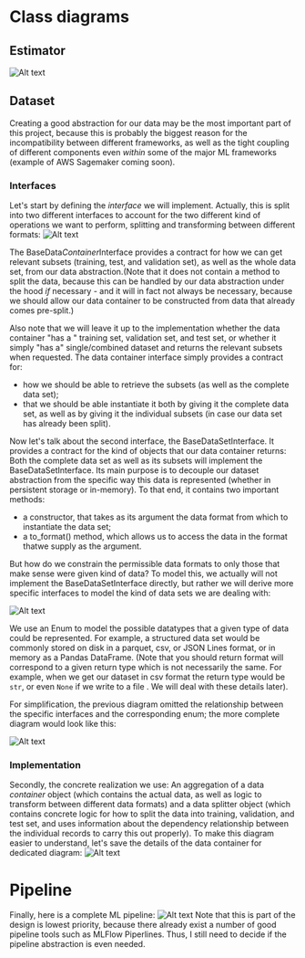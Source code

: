 # Class diagrams

## Estimator
![Alt text](http://www.plantuml.com/plantuml/png/lLDTIyCm57tlhxZC1pzmWxqM7uPR5HzMP0CHH2Hcjnf8cv5xzo1p_zsqMudjCYk8UydMctFFERad6H4BowjSHwSmmKmLYfKf83CMvj9Oj7S5eys4n4ZL_zexi8u0rkALs0h96w1o--myXeMI_EIgbv1f8_WvsaIHr888nkMgCYL5ARVb0vKlDUPOC0KLxYrAHGuUR-bSQOPIQEs_RuOlLQUlZAqXIWgsPldXgpk7tiyCtomI_ThBT9u4sThOgy_187ZOCB9j8zfF9I5MkM0J3AQnwTsUB0IB62PkzLskJ9L8l9Tq8yrCiJjRexIqM4RxVO3pXsbzpERq3bYgMJqLG6qdD2-lz7XxRGpnaTJIz4X2YLjPoHHvTmdCN_LsF8T7-9z2JHf_mnltv23APzo5JDDkK6YsNT8_0dl37bpq-zLlw-t4y2u8H4TNzHJtUaPOB5Qv_W80 "Estimator")


## Dataset
Creating a good abstraction for our data may be the most important part of this project, because this is probably the biggest reason for the incompatibility between different frameworks, as well as the tight coupling of different components even *within* some of the major ML frameworks (example of AWS Sagemaker coming soon).

### Interfaces
Let's start by defining the *interface* we will implement. Actually, this is split into two different interfaces to account for the two different kind of operations we want to perform, splitting and transforming between different formats:
![Alt text](http://www.plantuml.com/plantuml/png/ZPBHQeDG38RlprFaKZVm0KIaR6Emwps0P3Ps1uxdbEHtDslVVTfsTb1nlPAOp_p9Xni3AuO-EESZH3jkXPxOv8N1poc2VHHzcrlVZkYngbeLXjHrfwblRFWmWMNvGgzD_Ju8f37124p4Jj10sSTco-0iB-UyTy6SD9DYk0lyuk17pgVxvd88wzpHkJQmsQqDj-AdEXJ5xHTKafyyz19Xz4VrOlIIuovfpyZEZ-l6hwVwx1NfF-fokY4fx-INFhtVYvgtgJWwjtPWKHpgnQrB6aoCiYdXuQAML31eDFBHmB4T-_XaN6KiJigTsqZSJZ_b3m00 "data_interfaces")

The BaseData*Container*Interface provides a contract for how we can get relevant subsets (training, test, and validation set), as well as the whole data set, from our data abstraction.(Note that it does not contain a method to split the data, because this can be handled by our data abstraction under the hood *if* necessary - and it will in fact not always be necessary, because we should allow our data container to be constructed from data that already comes pre-split.)

Also note that we will leave it up to the implementation whether the data container "has a " training set, validation set, and test set, or whether it simply "has a" single/combined dataset and returns the relevant subsets when requested. The data container interface simply provides a contract for:
- how we should be able to retrieve the subsets (as well as the complete data set);
- that we should be able instantiate it both by giving it the complete data set, as well as by giving it the individual subsets (in case our data set has already been split).

Now let's talk about the second interface, the BaseDataSetInterface. It provides a contract for the kind of objects that our data container returns: Both the complete data set as well as its subsets will implement the BaseDataSetInterface. Its main purpose is to decouple our dataset abstraction from the specific way this data is represented (whether in persistent storage or in-memory). To that end, it contains two important methods:
- a constructor, that takes as its argument the data format from which to instantiate the data set;
- a to_format() method, which allows us to access the data in the format thatwe supply as the argument.

But how do we constrain the permissible data formats to only those that make sense were given kind of data? To model this, we actually will not implement the BaseDataSetInterface directly, but rather we will derive more specific interfaces to model the kind of data sets we are dealing with:

![Alt text](http://www.plantuml.com/plantuml/png/dPJ1Rk8m48RlVeevWdRX0L0KaTqaAXMbBGczHXPCqaWaGVRaK1NUlPgK6e4oBVHasVw_yJ-_HfvQqeRQQgjKMHEQNAyH_ccBeIQT8CtSuRi2-EDvQuEQqFTpqrHPtfXAq-1pcJWkxlP31gYvGbGWPPOQemlyKdVdEpIsjBmvADLhojkFHf2GQTVK6jpmlRlyZi2gl9sAoosUQq-PIIQkYUqCbSEJfOSp8zpRhyquN3OaosLJ7DtDLXYI7tS2zrnVryAGM2Gb1oLE2MEkbVxXO8bIMBVLnQI3vy4W-biOn7e84GjylujXjGYZUBQ8GdKuads9olnJi7nUHQa2-9-yA83xv74nv_Cm2uCqY9V1G-HASrEtbU_AEPxx_DbGUdTSilaiIHc-38Cpw_FH9nHC2-AJG-7J69koUANnteSBV0AjHGk33UPbZHOCKcjgeBST3fMQOhtXZ_83 "dataset_simplified")

We use an Enum to model the possible datatypes that a given type of data could be represented. For example, a structured data set would be commonly stored on disk in a parquet, csv, or JSON Lines format, or in memory as a Pandas DataFrame. (Note that you should return format will correspond to a given return type which is not necessarily the same. For example, when we get our dataset in csv format the return type would be `str`, or even `None` if we write to a file . We will deal with these details later).

For simplification, the previous diagram omitted the relationship between the specific interfaces and the corresponding enum; the more complete diagram would look like this:

![Alt text](http://www.plantuml.com/plantuml/png/bPJ1Re9048Rl-nHxrBJw08OGQO7KnjfMi5UoqO6I29ZTuT1KtxqkjKmq3A4NSNV_R_QVFvET6rGQws8lH5uYw5HjGJue0xv25G4ksirl8UMTusmrA0JNJNLL96cb2uMZty-ivS9cFRO0LWD46M1YiD8gWpzrity0RN9Z5oSXEaqvnyb4HgZhBTOQTlQyFUmZeCZ_JuNv7gwrb1bZOb1iXBBXzKjFLqRutWQP8PmtnCiPKnJTS2iDn5rE0hgEwxfZI0oWO8FYfyHYr4hdS5Y9453MnSsaIyUHe-0-qm3bM0PMuBfD39kL7uIBLU2BquMaMuVmRzxwVHF4vt-FqSVvzpbwNItjlf_uNko5Q-ybeDBKrC3oJRcMfypx3CLFbq-oN4InXM_3i9br-UWICgOPCJba7esfphDFd1vTUOFFP6t0oD4Eqhm48pLWhKk9NmSOy-D5vJejalS-b6_HjiDGLwtEeTpPT_m7 "dataset")

### Implementation

Secondly, the concrete realization we use: An aggregation of a data *container* object (which contains the actual data, as well as logic to transform between different data formats) and a data splitter object (which contains concrete logic for how to split the data into training, validation, and test set, and uses information about the dependency relationship between the individual records to carry this out properly). To make this diagram easier to understand, let's save the details of the data container for dedicated diagram:
![Alt text](http://www.plantuml.com/plantuml/png/tPGnR_em4CNtV0gBYRzG_cexHXIXKbLYRRf7HtAXbXmxEXzTIhzxxGImAiU8hbr0zlkT_UvuPcqPY0-ToZBOMIQeMTGAh1LFOF4P64fayPa9iMZ9TFFMK0TSNDINOVtFwRdjbMH62c9vsl5guzP1sHZD8BMJlX8NX-hXzfpHSjMJwGsnDBeGhJB0ub7S_N_m-WSesO2Nhb7LOBBoPkRUz6AFN34vAwUzGhpYs2F3JWq-jfgHMgZnmdihj-F1sI-AGAbRQ3UzSMXRtM2FxaFpZycFwflii4IIQ2S6wxHA-aBPIYGRpjoeWtKODd5HFKhJTMKFB45DL1b3ZTJ0qONJ4GWnSVMEakU-nNXkD0-7_ONVD3IQu4AlosLD28ohbN-UrGXVUQKBDZT0tgrbGx37CptizqXMMhzm9gDtkZpcUIg82JeEPXgEyvXcfpAO1HHPpEvdmZZGVqT75E8Th81KGPJFK975KfuVLwd09l1hySZMRhh-3_iR)


# Pipeline
Finally, here is a complete ML pipeline:
![Alt text](http://www.plantuml.com/plantuml/png/XP91ImCn48Nl-ok6dbIeuBMd8kfDASLx6RFZDZIRX9afMCJ_RhAfeTlAzXJoyhsypPjTYYBhldUDSIW2Anl9MK_mtG3mtj_SBk0jU6f-cZ-2QSN1a4ZWWOfCiGWPVaB55yR-nF4iQdlK8_vfDNEleILNtAqrW-JZFJBZ8QbY0jDmNJexoGwYP-59kPB-5ObjJrxV6SsEYi-5hZuDe2FT94Kk4ijdhgcpedmefGmRuZDxdy7wi56yG-kFiLHscLjJ3An9Criokys7nI7-CQtbADzHnp5xcC7TV9xNyGGMi4K1_9-ipKzZuredqSis9_5nVPDeBQfYI_9j_ZD_0G00 "Pipeline")
Note that this is part of the design is lowest priority, because there already exist a number of good pipeline tools such as MLFlow Piperlines. Thus, I still need to decide if the pipeline abstraction is even needed.
